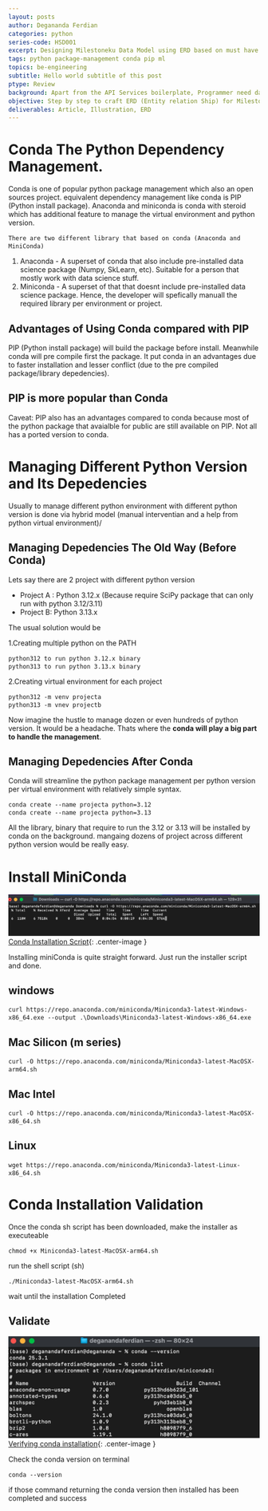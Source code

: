 ```yaml
---
layout: posts
author: Degananda Ferdian
categories: python
series-code: HSD001
excerpt: Designing Milestoneku Data Model using ERD based on must have feature for Minimum viable product (MVP).
tags: python package-management conda pip ml
topics: be-engineering
subtitle: Hello world subtitle of this post
ptype: Review
background: Apart from the API Services boilerplate, Programmer need data model which usually represented on the entity relationship diagram (ERD)
objective: Step by step to craft ERD (Entity relation Ship) for Milestoneku based on pre defined business requirement or user stories.
deliverables: Article, Illustration, ERD
---
```


# Conda The Python Dependency Management.

Conda is one of popular python package management which also an open sources project. equivalent dependency management like conda is PIP (Python install package). Anaconda and miniconda is conda with steroid which has additional feature to manage the virtual environment and python version.

    There are two different library that based on conda (Anaconda and MiniConda)

1. Anaconda - A superset of conda that also include pre-installed data science package (Numpy, SkLearn, etc). Suitable for a person that mostly work with data science stuff.
2. Miniconda - A superset of that that doesnt include pre-installed data science package. Hence, the developer will spefically manuall the required library per environment or project.

## Advantages of Using Conda compared with PIP

PIP (Python install package) will build the package before install. Meanwhile conda will pre compile first the package. It put conda in an advantages due to faster installation and lesser conflict (due to the pre compiled package/library depedencies).


## PIP is more popular than Conda

<script type="text/javascript" src="https://ssl.gstatic.com/trends_nrtr/4031_RC01/embed_loader.js"></script> <script type="text/javascript"> trends.embed.renderExploreWidget("TIMESERIES", {"comparisonItem":[{"keyword":"pip python","geo":"ID","time":"today 12-m"},{"keyword":"conda python","geo":"ID","time":"today 12-m"}],"category":0,"property":""}, {"exploreQuery":"geo=ID&q=pip%20python,conda%20python&hl=en&date=today 12-m,today 12-m","guestPath":"https://trends.google.com:443/trends/embed/"}); </script>

Caveat: PIP also has an advantages compared to conda because most of the python package that avaialble for public are still available on PIP. Not all has a ported version to conda.


# Managing Different Python Version and Its Depedencies

Usually to manage different python environment with different python version is done via hybrid model (manual interventian and a help from python virtual environment)/

## Managing Depedencies The Old Way (Before Conda)

Lets say there are 2 project with different python version
- Project A : Python 3.12.x (Because require SciPy package that can only run with python 3.12/3.11)
- Project B: Python 3.13.x

The usual solution would be

1.Creating multiple python on the PATH

    python312 to run python 3.12.x binary
    python313 to run python 3.13.x binary

2.Creating virtual environment for each project

    python312 -m venv projecta
    python313 -m vnev projectb

Now imagine the hustle to manage dozen or even hundreds of python version. It would be a headache. Thats where the <b>conda will play a big part to handle the management</b>.

## Managing Depedencies After Conda

Conda will streamline the python package management per python version per virtual environment with relatively simple syntax.

    conda create --name projecta python=3.12
    conda create --name projecta python=3.13

All the library, binary that require to run the 3.12 or 3.13 will be installed by conda on the background. mangaing dozens of project across different python version would be really easy.

# Install MiniConda

![postimage100](/assets/images/2025-05/conda.jpg)
[Conda Installation Script](/assets/images/2025-05/conda.jpg){: .center-image }

Installing miniConda is quite straight forward. Just run the installer script and done.

## windows

    curl https://repo.anaconda.com/miniconda/Miniconda3-latest-Windows-x86_64.exe --output .\Downloads\Miniconda3-latest-Windows-x86_64.exe

## Mac Silicon (m series)

    curl -O https://repo.anaconda.com/miniconda/Miniconda3-latest-MacOSX-arm64.sh

## Mac Intel

    curl -O https://repo.anaconda.com/miniconda/Miniconda3-latest-MacOSX-x86_64.sh

## Linux

    wget https://repo.anaconda.com/miniconda/Miniconda3-latest-Linux-x86_64.sh

# Conda Installation Validation

Once the conda sh script has been downloaded, make the installer as executeable

    chmod +x Miniconda3-latest-MacOSX-arm64.sh

run the shell script (sh)

    ./Miniconda3-latest-MacOSX-arm64.sh

wait until the installation Completed

## Validate 

![postimage100](/assets/images/2025-05/condaverify.jpg)
[Verifying conda installation](/assets/images/2025-05/condaverify.jpg){: .center-image }

Check the conda version on terminal

    conda --version

if those command returning the conda version then installed has been completed and success